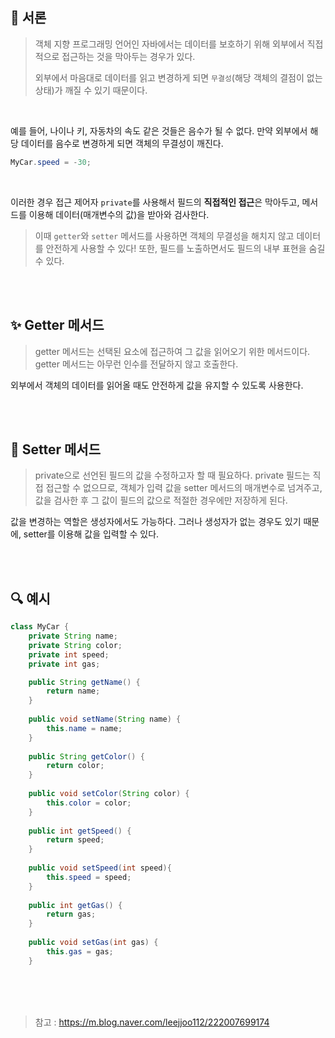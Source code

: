 
## 🧶 서론
> 객체 지향 프로그래밍 언어인 자바에서는 데이터를 보호하기 위해 외부에서 직접적으로 접근하는 것을 막아두는 경우가 있다.
>
> 외부에서 마음대로 데이터를 읽고 변경하게 되면 `무결성`(해당 객체의 결점이 없는 상태)가 깨질 수 있기 때문이다.

<br>

예를 들어, 나이나 키, 자동차의 속도 같은 것들은 음수가 될 수 없다.
만약 외부에서 해당 데이터를 음수로 변경하게 되면 객체의 무결성이 깨진다.
```Java
MyCar.speed = -30;
```

<br>

이러한 경우 접근 제어자 `private`를 사용해서 필드의 **직접적인 접근**은 막아두고, 메서드를 이용해 데이터(매개변수의 값)을 받아와 검사한다.

> 이때 `getter`와 `setter` 메서드를 사용하면 객체의 무결성을 해치지 않고 데이터를 안전하게 사용할 수 있다! 또한, 필드를 노출하면서도 필드의 내부 표현을 숨길 수 있다.

<br><br>

## ✨ Getter 메서드 
> getter 메서드는 선택된 요소에 접근하여 그 값을 읽어오기 위한
메서드이다.
getter 메서드는 아무런 인수를 전달하지 않고 호출한다.

외부에서 객체의 데이터를 읽어올 때도 안전하게 값을 유지할 수 있도록 사용한다.

<br><br>

## 📌 Setter 메서드
> private으로 선언된 필드의 값을 수정하고자 할 때 필요하다.
private 필드는 직접 접근할 수 없으므로, 객체가 입력 값을 setter 메서드의 매개변수로 넘겨주고, 값을 검사한 후 그 값이 필드의 값으로 적절한 경우에만 저장하게 된다.


값을 변경하는 역할은 생성자에서도 가능하다. 그러나 생성자가 없는 경우도 있기 때문에, setter를 이용해 값을 입력할 수 있다.

<br><br>

## 🔍 예시
```java
class MyCar {
	private String name;
    private String color;
	private int speed;
    private int gas;

	public String getName() {
    	return name;
    }
    
    public void setName(String name) {
    	this.name = name;
    }
    
	public String getColor() {
    	return color;
    }
    
    public void setColor(String color) {
		this.color = color;
	}
    
    public int getSpeed() {
    	return speed;
    }
    
    public void setSpeed(int speed){
    	this.speed = speed;
    }
    
    public int getGas() {
    	return gas;
    }
    
    public void setGas(int gas) {
		this.gas = gas;
	}
```


<br><br><br>
> 참고 : https://m.blog.naver.com/leejjoo112/222007699174